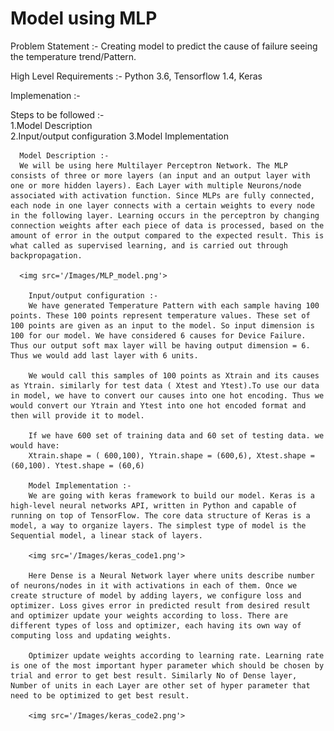 # Model using MLP

Problem Statement :- Creating model to predict the cause of failure seeing the temperature trend/Pattern.  

High Level Requirements :- Python 3.6, Tensorflow 1.4, Keras  

Implemenation :-  

Steps to be followed :-  
    1.Model Description  
    2.Input/output configuration
    3.Model Implementation

      Model Description :-  
      We will be using here Multilayer Perceptron Network. The MLP consists of three or more layers (an input and an output layer with one or more hidden layers). Each Layer with multiple Neurons/node associated with activation function. Since MLPs are fully connected, each node in one layer connects with a certain weights to every node in the following layer. Learning occurs in the perceptron by changing connection weights after each piece of data is processed, based on the amount of error in the output compared to the expected result. This is what called as supervised learning, and is carried out through backpropagation.

      <img src='/Images/MLP_model.png'>  

        Input/output configuration :-
        We have generated Temperature Pattern with each sample having 100 points. These 100 points represent temperature values. These set of 100 points are given as an input to the model. So input dimension is 100 for our model. We have considered 6 causes for Device Failure. Thus our output soft max layer will be having output dimension = 6. Thus we would add last layer with 6 units.  

        We would call this samples of 100 points as Xtrain and its causes as Ytrain. similarly for test data ( Xtest and Ytest).To use our data in model, we have to convert our causes into one hot encoding. Thus we would convert our Ytrain and Ytest into one hot encoded format and then will provide it to model.     

        If we have 600 set of training data and 60 set of testing data. we would have:  
        Xtrain.shape = ( 600,100), Ytrain.shape = (600,6), Xtest.shape = (60,100). Ytest.shape = (60,6)  

        Model Implementation :-    
        We are going with keras framework to build our model. Keras is a high-level neural networks API, written in Python and capable of   running on top of TensorFlow. The core data structure of Keras is a model, a way to organize layers. The simplest type of model is the Sequential model, a linear stack of layers.   

        <img src='/Images/keras_code1.png'>

        Here Dense is a Neural Network layer where units describe number of neurons/nodes in it with activations in each of them. Once we create structure of model by adding layers, we configure loss and optimizer. Loss gives error in predicted result from desired result and optimizer update your weights according to loss. There are different types of loss and optimizer, each having its own way of computing loss and updating weights.  

        Optimizer update weights according to learning rate. Learning rate is one of the most important hyper parameter which should be chosen by trial and error to get best result. Similarly No of Dense layer, Number of units in each Layer are other set of hyper parameter that need to be optimized to get best result.  

        <img src='/Images/keras_code2.png'>
        
